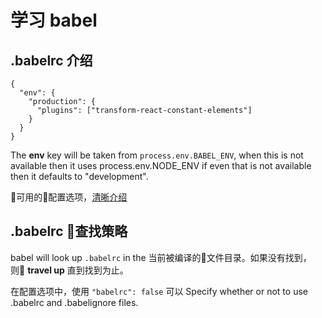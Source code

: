 # 学习 babel

## .babelrc 介绍

    {
      "env": {
        "production": {
          "plugins": ["transform-react-constant-elements"]
        }
      }
    }

The **env** key will be taken from `process.env.BABEL_ENV`, when this is not available then it uses process.env.NODE_ENV if even that is not available then it defaults to "development".

可用的配置选项，[清晰介绍](https://babeljs.io/docs/usage/api/#options)

## .babelrc 查找策略
babel will look up `.babelrc` in the 当前被编译的文件目录。如果没有找到，则 **travel up** 直到找到为止。

在配置选项中，使用 `"babelrc": false` 可以 Specify whether or not to use .babelrc and .babelignore files. 